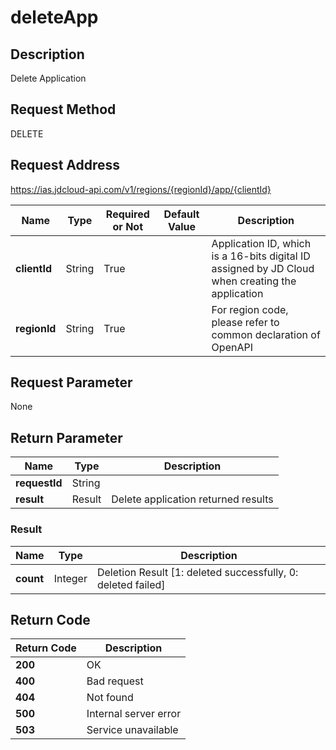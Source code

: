 # deleteApp


## Description
Delete Application

## Request Method
DELETE

## Request Address
https://ias.jdcloud-api.com/v1/regions/{regionId}/app/{clientId}

|Name|Type|Required or Not|Default Value|Description|
|---|---|---|---|---|
|**clientId**|String|True| |Application ID, which is a 16-bits digital ID assigned by JD Cloud when creating the application|
|**regionId**|String|True| |For region code, please refer to common declaration of OpenAPI|

## Request Parameter
None


## Return Parameter
|Name|Type|Description|
|---|---|---|
|**requestId**|String| |
|**result**|Result|Delete application returned results|

### Result
|Name|Type|Description|
|---|---|---|
|**count**|Integer|Deletion Result [1: deleted successfully, 0: deleted failed]|

## Return Code
|Return Code|Description|
|---|---|
|**200**|OK|
|**400**|Bad request|
|**404**|Not found|
|**500**|Internal server error|
|**503**|Service unavailable|
